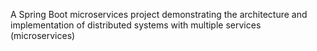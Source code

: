 A Spring Boot microservices project demonstrating the architecture and implementation of distributed systems with multiple services (microservices)

